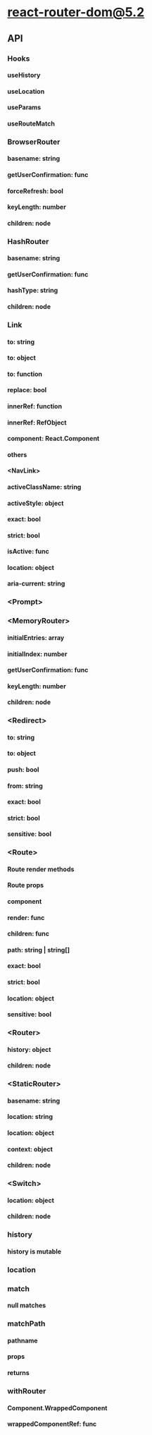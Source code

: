 # react-router-dom@5.2  

## API  

### Hooks  

#### useHistory  

#### useLocation  

#### useParams  

#### useRouteMatch  

### BrowserRouter  

#### basename: string

#### getUserConfirmation: func  

#### forceRefresh: bool  

#### keyLength: number  

#### children: node  

### HashRouter  

#### basename: string  

#### getUserConfirmation: func  

#### hashType: string  

#### children: node  

### Link  

#### to: string  

#### to: object  

#### to: function  

#### replace: bool  

#### innerRef: function  

#### innerRef: RefObject  

#### component: React.Component  

#### others  

#### \<NavLink\>  

#### activeClassName: string  

#### activeStyle: object  

#### exact: bool  

#### strict: bool  

#### isActive: func  

#### location: object  

#### aria-current: string  

### \<Prompt\>  

### \<MemoryRouter\>  

#### initialEntries: array  

#### initialIndex: number  

#### getUserConfirmation: func  

#### keyLength: number  

#### children: node  

### \<Redirect\>  

#### to: string  

#### to: object  

#### push: bool  

#### from: string  

#### exact: bool  

#### strict: bool  

#### sensitive: bool  

### \<Route\>  

#### Route render methods  

#### Route props  

#### component  

#### render: func  

#### children: func  

#### path: string | string[]  

#### exact: bool  

#### strict: bool  

#### location: object  

#### sensitive: bool  

### \<Router\>  

#### history: object  

#### children: node  

### \<StaticRouter\>  

#### basename: string  

#### location: string  

#### location: object  

#### context: object  

#### children: node  

### \<Switch\>  

#### location: object  

#### children: node  

### history  

#### history is mutable  

### location  

### match  

#### null matches  

### matchPath  

#### pathname  

#### props  

#### returns  

### withRouter  

#### Component.WrappedComponent  

#### wrappedComponentRef: func  
